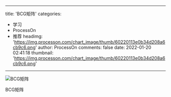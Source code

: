 
---
title: 'BCG矩阵'
categories: 
 - 学习
 - ProcessOn
 - 推荐
headimg: 'https://img.processon.com/chart_image/thumb/60220113e0b34d208a6cb9c6.png'
author: ProcessOn
comments: false
date: 2022-01-20 02:41:18
thumbnail: 'https://img.processon.com/chart_image/thumb/60220113e0b34d208a6cb9c6.png'
---

<div>   
<img class="thumb" alt="BCG矩阵" src="https://img.processon.com/chart_image/thumb/60220113e0b34d208a6cb9c6.png" referrerpolicy="no-referrer">
<p>BCG矩阵</p>  
</div>
            